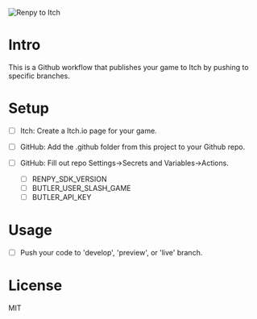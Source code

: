 ![Renpy to Itch](https://cdn.discordapp.com/attachments/1074143503262683149/1103657252457558036/renpy_to_itch_art.jpg)

# Intro

This is a Github workflow that publishes your game to Itch by pushing to specific branches. 


# Setup

- [ ] Itch: Create a Itch.io page for your game.

- [ ] GitHub: Add the .github folder from this project to your Github repo. 

- [ ] GitHub: Fill out repo Settings->Secrets and Variables->Actions.
  - [ ] RENPY_SDK_VERSION
  - [ ] BUTLER_USER_SLASH_GAME
  - [ ] BUTLER_API_KEY

# Usage

- [ ] Push your code to 'develop', 'preview', or 'live' branch.

# License 

MIT